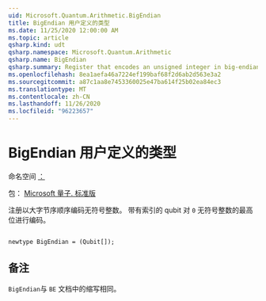 ```yaml
---
uid: Microsoft.Quantum.Arithmetic.BigEndian
title: BigEndian 用户定义的类型
ms.date: 11/25/2020 12:00:00 AM
ms.topic: article
qsharp.kind: udt
qsharp.namespace: Microsoft.Quantum.Arithmetic
qsharp.name: BigEndian
qsharp.summary: Register that encodes an unsigned integer in big-endian order. The qubit with index `0` encodes the highest bit of an unsigned integer.
ms.openlocfilehash: 8ea1aefa46a7224ef199baf68f2d6ab2d563e3a2
ms.sourcegitcommit: a87c1aa8e7453360025e47ba614f25b02ea84ec3
ms.translationtype: MT
ms.contentlocale: zh-CN
ms.lasthandoff: 11/26/2020
ms.locfileid: "96223657"
---
```

# <a name="bigendian-user-defined-type"></a>BigEndian 用户定义的类型

命名空间 [：](xref:Microsoft.Quantum.Arithmetic)

包： [Microsoft 量子. 标准版](https://nuget.org/packages/Microsoft.Quantum.Standard)


注册以大字节序顺序编码无符号整数。 带有索引的 qubit 对 `0` 无符号整数的最高位进行编码。

```qsharp

newtype BigEndian = (Qubit[]);
```



## <a name="remarks"></a>备注

`BigEndian`与 `BE` 文档中的缩写相同。